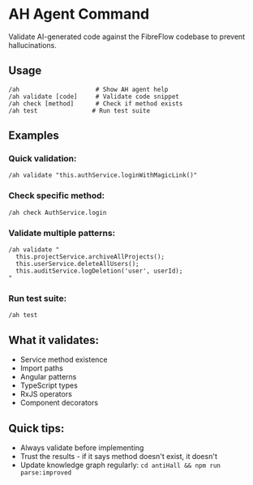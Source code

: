 # AH Agent Command

Validate AI-generated code against the FibreFlow codebase to prevent hallucinations.

## Usage
```
/ah                     # Show AH agent help
/ah validate [code]     # Validate code snippet
/ah check [method]      # Check if method exists
/ah test               # Run test suite
```

## Examples

### Quick validation:
```
/ah validate "this.authService.loginWithMagicLink()"
```

### Check specific method:
```
/ah check AuthService.login
```

### Validate multiple patterns:
```
/ah validate "
  this.projectService.archiveAllProjects();
  this.userService.deleteAllUsers();
  this.auditService.logDeletion('user', userId);
"
```

### Run test suite:
```
/ah test
```

## What it validates:
- Service method existence
- Import paths
- Angular patterns
- TypeScript types
- RxJS operators
- Component decorators

## Quick tips:
- Always validate before implementing
- Trust the results - if it says method doesn't exist, it doesn't
- Update knowledge graph regularly: `cd antiHall && npm run parse:improved`